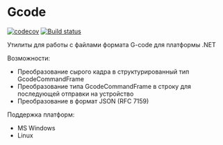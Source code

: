 # Gcode

[![codecov](https://codecov.io/gh/avmaisak/Gcode/branch/master/graph/badge.svg)](https://codecov.io/gh/avmaisak/Gcode)
[![Build status](https://ci.appveyor.com/api/projects/status/6jt202mby0ajjire?svg=true)](https://ci.appveyor.com/project/avmaisak/gcode)

Утилиты для работы с файлами формата G-code для платформы .NET

Возможности:

- Преобразование сырого кадра в структурированный тип GcodeCommandFrame
- Преобразование типа GcodeCommandFrame в строку для последующей отправки на устройство
- Преобразование в формат JSON (RFC 7159)

Поддержка платформ:

- MS Windows
- Linux 
